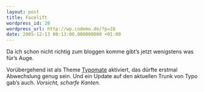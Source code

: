 ```yaml
---
layout: post
title: Facelift
wordpress_id: 28
wordpress_url: http://wp.codemo.de/?p=28
date: 2005-12-13 00:13:00.000000000 +01:00
---
```

Da ich schon nicht richtig zum bloggen komme gibt&#8217;s jetzt wenigstens was für&#8217;s Auge.

Vorübergehend ist als Theme [Typomate](http://www.typogarden.com/articles/2005/11/18/typomate-theme) aktiviert, das dürfte erstmal Abwechslung genug sein. Und ein Update auf den aktuellen Trunk von Typo gab&#8217;s auch. _Vorsicht, scharfe Kanten._
